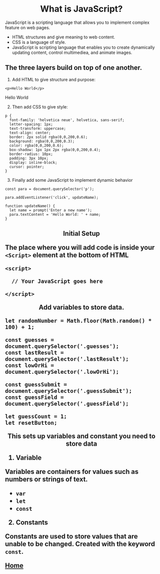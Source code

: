 
<!DOCTYPE html>
<html>

<h1><center>What is JavaScript?</center></h1>

JavaScript is a scripting language that allows you to implement complex feature on web pages. 

* HTML structures and give meaning to web content. 
* CSS is a language of style.
* JavaScript is scripting language that enables you to create dynamically updating content, control multimediea, and animate images.

<h2><b> The three layers build on top of one another.</b></h2>

1. Add HTML to give structure and purpose:

```
<p>Hello World</p>
```

<p>Hello World</p>

2. Then add CSS to give style:

```
p {
  font-family: 'helvetica neue', helvetica, sans-serif;
  letter-spacing: 1px;
  text-transform: uppercase;
  text-align: center;
  border: 2px solid rgba(0,0,200,0.6);
  background: rgba(0,0,200,0.3);
  color: rgba(0,0,200,0.6);
  box-shadow: 1px 1px 2px rgba(0,0,200,0.4);
  border-radius: 10px;
  padding: 3px 10px;
  display: inline-block;
  cursor: pointer;
}
```

3. Finally add some JavaScript to implement dynamic behavior

```
const para = document.querySelector('p');

para.addEventListener('click', updateName);

function updateName() {
  let name = prompt('Enter a new name');
  para.textContent = 'Hello World: ' + name;
}
```

<h2> <center> <b>Initial Setup</b> </center>

The place where you will add code is inside your ``<Script>`` element at the bottom of HTML
```
<script>

  // Your JavaScript goes here

</script>
```
<center><b>Add variables to store data.</b></center>

```
let randomNumber = Math.floor(Math.random() * 100) + 1;

const guesses = document.querySelector('.guesses');
const lastResult = document.querySelector('.lastResult');
const lowOrHi = document.querySelector('.lowOrHi');

const guessSubmit = document.querySelector('.guessSubmit');
const guessField = document.querySelector('.guessField');

let guessCount = 1;
let resetButton;
```
<center>This sets up variables and constant you need to store data</center>
 
1. <b>Variable</b>

Variables are containers for values such as numbers or strings of text.
* ``var``
* `let`
* `const`

2. <b>Constants </b>

Constants are used to store values that are unable to be changed. 
Created with the keyword `const`.


[Home](http://ltarran.github.io/reading-notes)